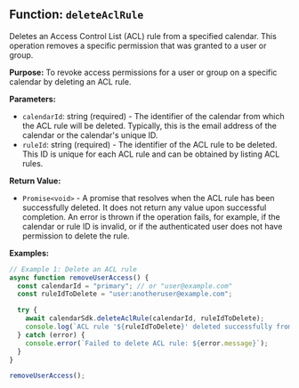 ## Function: `deleteAclRule`

Deletes an Access Control List (ACL) rule from a specified calendar. This operation removes a specific permission that was granted to a user or group.

**Purpose:**
To revoke access permissions for a user or group on a specific calendar by deleting an ACL rule.

**Parameters:**
- `calendarId`: string (required) - The identifier of the calendar from which the ACL rule will be deleted. Typically, this is the email address of the calendar or the calendar's unique ID.
- `ruleId`: string (required) - The identifier of the ACL rule to be deleted. This ID is unique for each ACL rule and can be obtained by listing ACL rules.

**Return Value:**
- `Promise<void>` - A promise that resolves when the ACL rule has been successfully deleted. It does not return any value upon successful completion. An error is thrown if the operation fails, for example, if the calendar or rule ID is invalid, or if the authenticated user does not have permission to delete the rule.

**Examples:**
```typescript
// Example 1: Delete an ACL rule
async function removeUserAccess() {
  const calendarId = "primary"; // or "user@example.com"
  const ruleIdToDelete = "user:anotheruser@example.com";

  try {
    await calendarSdk.deleteAclRule(calendarId, ruleIdToDelete);
    console.log(`ACL rule '${ruleIdToDelete}' deleted successfully from calendar '${calendarId}'.`);
  } catch (error) {
    console.error(`Failed to delete ACL rule: ${error.message}`);
  }
}

removeUserAccess();
```
